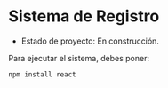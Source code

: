 <h1>Sistema de Registro</h1>

- Estado de proyecto: En construcción.

Para ejecutar el sistema, debes poner:

`npm install react`

